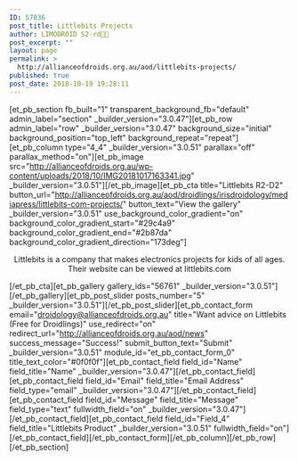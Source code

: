 ```yaml
---
ID: 57036
post_title: Littlebits Projects
author: LIMODROID S2-rd🔭🔬
post_excerpt: ""
layout: page
permalink: >
  http://allianceofdroids.org.au/aod/littlebits-projects/
published: true
post_date: 2018-10-19 19:28:11
---
```

[et_pb_section fb_built="1" transparent_background_fb="default" admin_label="section" _builder_version="3.0.47"][et_pb_row admin_label="row" _builder_version="3.0.47" background_size="initial" background_position="top_left" background_repeat="repeat"][et_pb_column type="4_4" _builder_version="3.0.51" parallax="off" parallax_method="on"][et_pb_image src="http://allianceofdroids.org.au/wp-content/uploads/2018/10/IMG20181017163341.jpg" _builder_version="3.0.51"][/et_pb_image][et_pb_cta title="Littlebits R2-D2" button_url="http://allianceofdroids.org.au/aod/droidlings/irisdroidology/mediapress/littlebits-com-projects/" button_text="View the gallery" _builder_version="3.0.51" use_background_color_gradient="on" background_color_gradient_start="#29c4a9" background_color_gradient_end="#2b87da" background_color_gradient_direction="173deg"]<p style="text-align: center;">Littlebits is a company that makes electronics projects for kids of all ages. Their website can be viewed at littlebits.com</p>[/et_pb_cta][et_pb_gallery gallery_ids="56761" _builder_version="3.0.51"][/et_pb_gallery][et_pb_post_slider posts_number="5" _builder_version="3.0.51"][/et_pb_post_slider][et_pb_contact_form email="droidology@allianceofdroids.org.au" title="Want advice on Littlebits (Free for Droidlings)" use_redirect="on" redirect_url="http://allianceofdroids.org.au/aod/news" success_message="Success!" submit_button_text="Submit" _builder_version="3.0.51" module_id="et_pb_contact_form_0" title_text_color="#0f0f0f"][et_pb_contact_field field_id="Name" field_title="Name" _builder_version="3.0.47"][/et_pb_contact_field][et_pb_contact_field field_id="Email" field_title="Email Address" field_type="email" _builder_version="3.0.47"][/et_pb_contact_field][et_pb_contact_field field_id="Message" field_title="Message" field_type="text" fullwidth_field="on" _builder_version="3.0.47"][/et_pb_contact_field][et_pb_contact_field field_id="Field_4" field_title="Littlebits Product" _builder_version="3.0.51" fullwidth_field="on"][/et_pb_contact_field][/et_pb_contact_form][/et_pb_column][/et_pb_row][/et_pb_section]